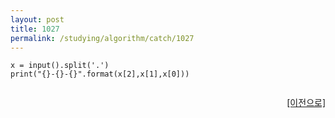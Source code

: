 ```yaml
---
layout: post
title: 1027
permalink: /studying/algorithm/catch/1027
---
```


```
x = input().split('.')
print("{}-{}-{}".format(x[2],x[1],x[0]))


```
  
    
    
<div style="text-align: right"> <a href = 'https://namhyo01.github.io/studying/algorithm/catch'> [이전으로] </a> </div>
